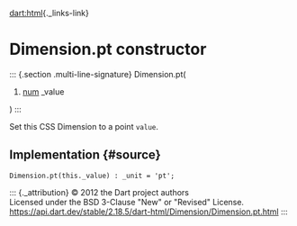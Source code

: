 [dart:html](../../dart-html/dart-html-library){._links-link}

Dimension.pt constructor
========================

::: {.section .multi-line-signature}
Dimension.pt(

1.  [num](../../dart-core/num-class) \_value

)
:::

Set this CSS Dimension to a point `value`.

Implementation {#source}
--------------

``` {.language-dart data-language="dart"}
Dimension.pt(this._value) : _unit = 'pt';
```

::: {._attribution}
© 2012 the Dart project authors\
Licensed under the BSD 3-Clause \"New\" or \"Revised\" License.\
<https://api.dart.dev/stable/2.18.5/dart-html/Dimension/Dimension.pt.html>
:::
